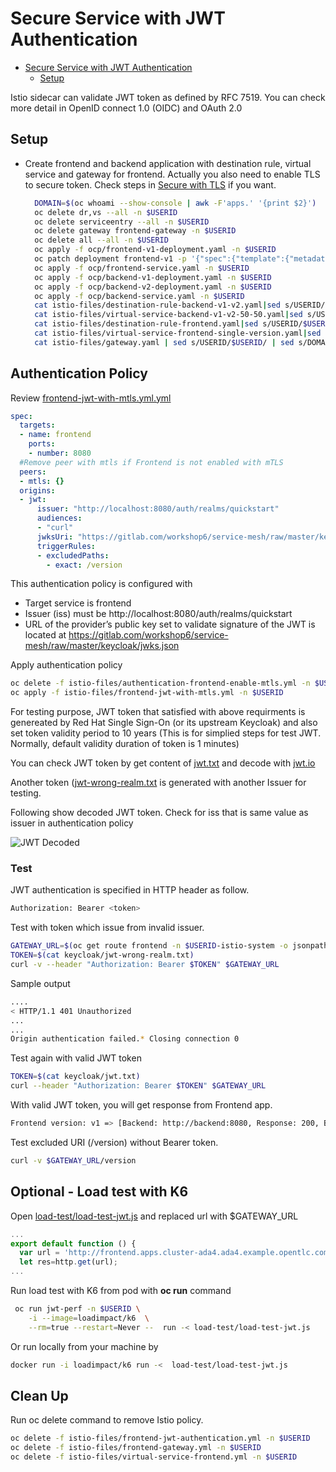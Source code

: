 # Secure Service with JWT Authentication

<!-- TOC -->

- [Secure Service with JWT Authentication](#secure-service-with-jwt-authentication)
  - [Setup](#setup)

<!-- /TOC -->
Istio sidecar can validate JWT token as defined by RFC 7519. You can check more detail in OpenID connect 1.0 (OIDC) and OAuth 2.0

## Setup

* Create frontend and backend application with destination rule, virtual service and gateway for frontend. Actually you also need to enable TLS to secure token. Check steps in [Secure with TLS](09-securing-with-mTLS.md) if you want.

  ```bash
    DOMAIN=$(oc whoami --show-console | awk -F'apps.' '{print $2}')
    oc delete dr,vs --all -n $USERID
    oc delete serviceentry --all -n $USERID
    oc delete gateway frontend-gateway -n $USERID
    oc delete all --all -n $USERID
    oc apply -f ocp/frontend-v1-deployment.yaml -n $USERID
    oc patch deployment frontend-v1 -p '{"spec":{"template":{"metadata":{"annotations":{"sidecar.istio.io/inject":"true"}}}}}' -n $USERID
    oc apply -f ocp/frontend-service.yaml -n $USERID
    oc apply -f ocp/backend-v1-deployment.yaml -n $USERID
    oc apply -f ocp/backend-v2-deployment.yaml -n $USERID
    oc apply -f ocp/backend-service.yaml -n $USERID
    cat istio-files/destination-rule-backend-v1-v2.yaml|sed s/USERID/$USERID/g|oc apply -n $USERID -f -
    cat istio-files/virtual-service-backend-v1-v2-50-50.yaml|sed s/USERID/$USERID/g|sed s/DOMAIN/$DOMAIN/g|oc apply -n $USERID -f -
    cat istio-files/destination-rule-frontend.yaml|sed s/USERID/$USERID/g|oc apply -n $USERID -f -
    cat istio-files/virtual-service-frontend-single-version.yaml|sed s/USERID/$USERID/g|sed s/DOMAIN/$DOMAIN/g|oc apply -n $USERID -f -
    cat istio-files/gateway.yaml | sed s/USERID/$USERID/ | sed s/DOMAIN/$DOMAIN/ | oc apply -n $USERID -f -
  ```

<!-- ```bash
oc delete -f ocp/frontend-route.yml -n $USERID
oc apply -f ocp/frontend-v1-deployment.yml -n $USERID
oc apply -f ocp/frontend-service.yml -n $USERID
oc apply -f ocp/backend-v1-deployment.yml -n $USERID
oc apply -f ocp/backend-v2-deployment.yml -n $USERID
oc apply -f ocp/backend-service.yml -n $USERID
oc apply -f istio-files/virtual-service-frontend.yml -n $USERID
watch oc get pods -n $USERID
oc apply -f istio-files/frontend-gateway.yml -n $USERID
``` -->

## Authentication Policy

Review [frontend-jwt-with-mtls.yml.yml](../istio-files/frontend-jwt-with-mtls.yml)

```yaml
spec:
  targets:
  - name: frontend
    ports:
    - number: 8080
  #Remove peer with mtls if Frontend is not enabled with mTLS
  peers:
  - mtls: {}
  origins:
  - jwt:
      issuer: "http://localhost:8080/auth/realms/quickstart"
      audiences:
      - "curl"
      jwksUri: "https://gitlab.com/workshop6/service-mesh/raw/master/keycloak/jwks.json"
      triggerRules:
      - excludedPaths:  
        - exact: /version
```

This authentication policy is configured with

* Target service is frontend
* Issuer (iss) must be http://localhost:8080/auth/realms/quickstart
* URL of the provider’s public key set to validate signature of the JWT is located at https://gitlab.com/workshop6/service-mesh/raw/master/keycloak/jwks.json

Apply authentication policy 

```bash
oc delete -f istio-files/authentication-frontend-enable-mtls.yml -n $USERID
oc apply -f istio-files/frontend-jwt-with-mtls.yml -n $USERID
```

For testing purpose, JWT token that satisfied with above requirments is genereated by Red Hat Single Sign-On (or its upstream Keycloak) and also set token validity period to 10 years (This is for simplied steps for test JWT. Normally, default validity duration of token is 1 minutes)

You can check JWT token by get content of [jwt.txt](../keycloak/jwt.txt) and decode with [jwt.io](http://jwt.io)

Another token ([jwt-wrong-realm.txt](../keycloak/jwt-wrong-realm.txt) is generated with another Issuer for testing.

Following show decoded JWT token. Check for iss that is same value as issuer in authentication policy

![JWT Decoded](../images/jwt-decoded.png)

### Test

JWT authentication is specified in HTTP header as follow.

```bash
Authorization: Bearer <token>
```

Test with token which issue from invalid issuer.

```bash
GATEWAY_URL=$(oc get route frontend -n $USERID-istio-system -o jsonpath='{.spec.host}')
TOKEN=$(cat keycloak/jwt-wrong-realm.txt)
curl -v --header "Authorization: Bearer $TOKEN" $GATEWAY_URL
```

Sample output

```bash
....
< HTTP/1.1 401 Unauthorized
...
...
Origin authentication failed.* Closing connection 0
```

Test again with valid JWT token

```bash
TOKEN=$(cat keycloak/jwt.txt)
curl --header "Authorization: Bearer $TOKEN" $GATEWAY_URL
```

With valid JWT token, you will get response from Frontend app.

```bash
Frontend version: v1 => [Backend: http://backend:8080, Response: 200, Body: Backend version:v2, Response:200, Host:backend-v2-7699759f8f-8pxj8, Status:200, Message: Hello, World]
```

Test excluded URI (/version) without Bearer token.

```bash
curl -v $GATEWAY_URL/version
```
## Optional - Load test with K6

Open [load-test/load-test-jwt.js](../load-test/load-test-jwt.js) and replaced url with $GATEWAY_URL

```js
...
export default function () {
  var url = 'http://frontend.apps.cluster-ada4.ada4.example.opentlc.com';
  let res=http.get(url);
...
```
Run load test with K6 from pod with **oc run** command

```bash
 oc run jwt-perf -n $USERID \
    -i --image=loadimpact/k6  \
    --rm=true --restart=Never --  run -< load-test/load-test-jwt.js
```
Or run locally from your machine by
```bash
docker run -i loadimpact/k6 run -<  load-test/load-test-jwt.js
```
## Clean Up

Run oc delete command to remove Istio policy.

```bash
oc delete -f istio-files/frontend-jwt-authentication.yml -n $USERID
oc delete -f istio-files/frontend-gateway.yml -n $USERID
oc delete -f istio-files/virtual-service-frontend.yml -n $USERID
```

<!-- ## Next Topic

[Rate Limits](./10-rate-limits.md) -->


